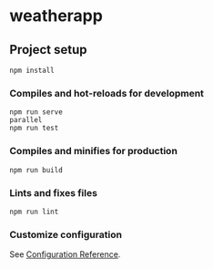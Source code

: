 # weatherapp

## Project setup
```
npm install
```

### Compiles and hot-reloads for development
```
npm run serve
parallel
npm run test
```

### Compiles and minifies for production
```
npm run build
```

### Lints and fixes files
```
npm run lint
```

### Customize configuration
See [Configuration Reference](https://cli.vuejs.org/config/).
